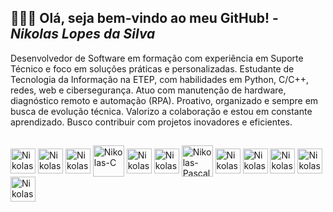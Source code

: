 ## 👨🏻‍💻 Olá, seja bem-vindo ao meu GitHub! - *Nikolas Lopes da Silva*

Desenvolvedor de Software em formação com experiência em Suporte Técnico e foco em soluções práticas e personalizadas. Estudante de Tecnologia da Informação na ETEP, com habilidades em Python, C/C++, redes, web e cibersegurança. Atuo com manutenção de hardware, diagnóstico remoto e automação (RPA). Proativo, organizado e sempre em busca de evolução técnica. Valorizo a colaboração e estou em constante aprendizado. Busco contribuir com projetos inovadores e eficientes.

##

<div>
  <a href="https://developer.mozilla.org/en-US/docs/Web/HTML" target="_blank"><img align="center" alt="Nikolas-HTML5" height="40" width="40" src="https://cdn-icons-png.flaticon.com/128/1051/1051277.png"></a>
  <a href="https://developer.mozilla.org/en-US/docs/Web/CSS" target="_blank"><img align="center" alt="Nikolas-CSS3" height="40" width="40" src="https://cdn-icons-png.flaticon.com/128/732/732190.png"></a>
  <a href="https://developer.mozilla.org/en-US/docs/Web/JavaScript" target="_blank"><img align="center" alt="Nikolas-JS" height="40" width="40" src="https://cdn-icons-png.flaticon.com/128/5968/5968292.png"></a>
  <a href="https://c-language-documentation.vercel.app/" target="_blank"><img align="center" alt="Nikolas-C" height="50" width="50" src="https://img.icons8.com/?size=48&id=40670&format=png"></a>
  <a href="https://isocpp.org/get-started" target="_blank"><img align="center" alt="Nikolas-C++" height="40" width="40" src="https://cdn-icons-png.flaticon.com/128/6132/6132222.png"></a>
  <a href="https://www.python.org/doc/" target="_blank"><img align="center" alt="Nikolas-Python" height="40" width="40" src="https://cdn.iconscout.com/icon/free/png-256/free-python-logo-icon-download-in-svg-png-gif-file-formats--brand-development-tools-pack-logos-icons-226051.png?f=webp"></a>
  <a href="https://www.freepascal.org/docs.var" target="_blank"><img align="center" alt="Nikolas-Pascal" height="50" width="50" src="https://img.icons8.com/?size=48&id=JIca3PdDDoXN&format=png"></a>
  <a href="https://www.lazarus-ide.org/" target="_blank"><img align="center" alt="Nikolas-Lazarus" height="40" width="40" src="https://upload.wikimedia.org/wikipedia/commons/8/80/Lazarus_Logo_%28new%29.png"></a>
  <a href="https://doc.qt.io/qtcreator/" target="_blank"><img align="center" alt="Nikolas-QtCreator" height="40" width="40" src="https://upload.wikimedia.org/wikipedia/ru/f/f6/QtCreatorIcon.png"></a>
  <a href="https://www.postgresql.org/docs/" target="_blank"><img align="center" alt="Nikolas-PostgreSQL" height="40" width="40" src="https://cdn-icons-png.flaticon.com/512/5968/5968342.png"></a>
  <a href="https://dev.mysql.com/doc/" target="_blank"><img align="center" alt="Nikolas-MySQL" height="40" width="40" src="https://pngimg.com/uploads/mysql/mysql_PNG23.png"></a>
  <a href="https://git-scm.com/doc" target="_blank"><img align="center" alt="Nikolas-GIT" height="40" width="40" src="https://img.icons8.com/?size=48&id=20906&format=png"></a>
</div>

##
